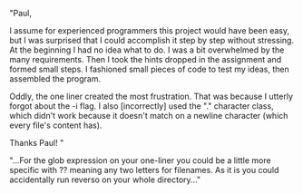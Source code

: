 "Paul,

I assume for experienced programmers this project would have been easy, but I was surprised that I could accomplish it step by step without stressing.  At the beginning I had no idea what to do.  I was a bit overwhelmed by the many requirements.  Then I took the hints dropped in the assignment and formed small steps.  I fashioned small pieces of code to test my ideas, then assembled the program. 

Oddly, the one liner created the most frustration.  That was because I utterly forgot about the -i flag.  I also [incorrectly] used the "." character class, which didn't work because it doesn't match on a newline character (which every file's content has).

Thanks Paul!
"

"...For the glob expression on your one-liner you could be a little more specific with ?? meaning any two letters for filenames.  As it is you could accidentally run reverso on your whole directory..."